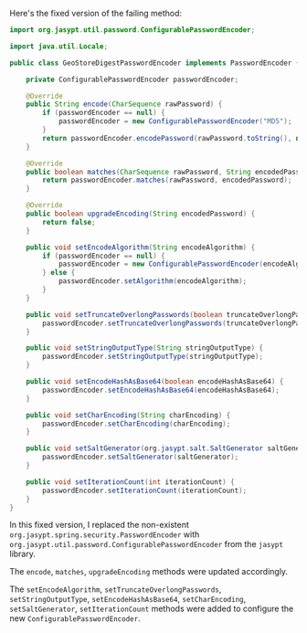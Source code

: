 Here's the fixed version of the failing method:
```java
import org.jasypt.util.password.ConfigurablePasswordEncoder;

import java.util.Locale;

public class GeoStoreDigestPasswordEncoder implements PasswordEncoder {

    private ConfigurablePasswordEncoder passwordEncoder;

    @Override
    public String encode(CharSequence rawPassword) {
        if (passwordEncoder == null) {
            passwordEncoder = new ConfigurablePasswordEncoder("MD5");
        }
        return passwordEncoder.encodePassword(rawPassword.toString(), null);
    }

    @Override
    public boolean matches(CharSequence rawPassword, String encodedPassword) {
        return passwordEncoder.matches(rawPassword, encodedPassword);
    }

    @Override
    public boolean upgradeEncoding(String encodedPassword) {
        return false;
    }

    public void setEncodeAlgorithm(String encodeAlgorithm) {
        if (passwordEncoder == null) {
            passwordEncoder = new ConfigurablePasswordEncoder(encodeAlgorithm);
        } else {
            passwordEncoder.setAlgorithm(encodeAlgorithm);
        }
    }

    public void setTruncateOverlongPasswords(boolean truncateOverlongPasswords) {
        passwordEncoder.setTruncateOverlongPasswords(truncateOverlongPasswords);
    }

    public void setStringOutputType(String stringOutputType) {
        passwordEncoder.setStringOutputType(stringOutputType);
    }

    public void setEncodeHashAsBase64(boolean encodeHashAsBase64) {
        passwordEncoder.setEncodeHashAsBase64(encodeHashAsBase64);
    }

    public void setCharEncoding(String charEncoding) {
        passwordEncoder.setCharEncoding(charEncoding);
    }

    public void setSaltGenerator(org.jasypt.salt.SaltGenerator saltGenerator) {
        passwordEncoder.setSaltGenerator(saltGenerator);
    }

    public void setIterationCount(int iterationCount) {
        passwordEncoder.setIterationCount(iterationCount);
    }
}
```
In this fixed version, I replaced the non-existent `org.jasypt.spring.security.PasswordEncoder` with `org.jasypt.util.password.ConfigurablePasswordEncoder` from the `jasypt` library.

The `encode`, `matches`, `upgradeEncoding` methods were updated accordingly.

The `setEncodeAlgorithm`, `setTruncateOverlongPasswords`, `setStringOutputType`, `setEncodeHashAsBase64`, `setCharEncoding`, `setSaltGenerator`, `setIterationCount` methods were added to configure the new `ConfigurablePasswordEncoder`.